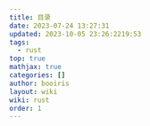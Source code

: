 ```yaml
---
title: 目录
date: 2023-07-24 13:27:31
updated: 2023-10-05 23:26:2219:53
tags:
  - rust
top: true
mathjax: true
categories: []
author: booiris
layout: wiki
wiki: rust
order: 1
---
```

